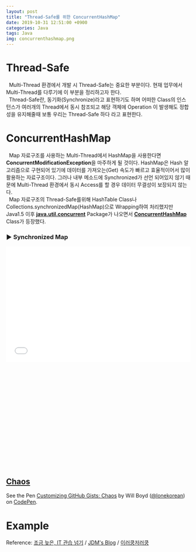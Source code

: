 ```yaml
---
layout: post
title: "Thread-Safe를 위한 ConcurrentHashMap"
date: 2019-10-31 12:51:00 +0900
categories: Java
tags: Java
img: concurrenthashmap.png 
---
```


# Thread-Safe
&nbsp; Multi-Thread 환경에서 개발 시 Thread-Safe는 중요한 부분이다. 현재 업무에서 Multi-Thread를 다루기에 이 부분을 정리하고자 한다.<br>
&nbsp; Thread-Safe란, 동기화(Synchronize)라고 표현하기도 하며 어떠한 Class의 인스턴스가 여러개의 Thread에서 동시 참조되고 해당 객체에 Operation 이 발생해도 정합성을 유지해줄때 보통 우리는 Thread-Safe 하다 라고 표현한다.

# ConcurrentHashMap
&nbsp; Map 자료구조를 사용하는 Multi-Thread에서 HashMap을 사용한다면  **ConcurrentModificationException**을 마주하게 될 것이다. HashMap은 Hash 알고리즘으로 구현되어 있기에 데이터를 가져오는(Get) 속도가 빠르고 효율적이어서 많이 활용하는 자료구조이다. 그러나 내부 메소드에 Synchronized가 선언 되어있지 않기 때문에  Multi-Thread 환경에서 동시 Access를 할 경우 데이터 무결성이 보장되지 않는다.<br> 
&nbsp; Map 자료구조의 Thread-Safe를위해  HashTable Class나 Collections.synchronizedMap(HashMap)으로 Wrapping하여 처리했지만 Java1.5 이후 **[java.util.concurrent](https://docs.oracle.com/javase/8/docs/api/index.html?java/util/concurrent/package-summary.html)** Package가 나오면서 **[ConcurrentHashMap](https://docs.oracle.com/javase/8/docs/api/java/util/concurrent/ConcurrentHashMap.html)** Class가 등장했다.

### ▶ Synchronized Map
<!-- <script src="https://gist.github.com/hboseong/a8b642ae38fde033e109880b620c19dd.js"></script> -->

<div class="">
    <iframe src="./_codes/2019-10-31-Java-ConcurrentHashMap/Synchronized-Map.html" height="315" width="100%" allowfullscreen="" frameborder="0">
    </iframe>
</div>

<div class="iframely-embed">
	<div class="iframely-responsive" style="padding-bottom: 56.2493%;">
		<a href="https://gist.github.com/hboseong/a8b642ae38fde033e109880b620c19dd" data-iframely-url="//cdn.iframe.ly/bbI0"></a>
	</div>
</div>
<script async src="//cdn.iframe.ly/embed.js" charset="utf-8"></script>

<section>
<h2><a href="https://github.com/lonekorean/gist-syntax-themes/blob/master/stylesheets/chaos.css">Chaos</a></h2>

<p data-height="518" data-theme-id="0" data-slug-hash="xqwMRe" data-default-tab="result" data-user="lonekorean" data-embed-version="2" data-pen-title="Customizing GitHub Gists: Chaos" class="codepen">See the Pen <a href="http://codepen.io/lonekorean/pen/xqwMRe/">Customizing GitHub Gists: Chaos</a> by Will Boyd (<a href="http://codepen.io/lonekorean">@lonekorean</a>) on <a href="http://codepen.io">CodePen</a>.</p>
<script async src="https://production-assets.codepen.io/assets/embed/ei.js"></script>
</section> 

<!-- <section>
<h2><a href="https://github.com/lonekorean/gist-syntax-themes/blob/master/stylesheets/chaos.css">Chaos</a></h2>
<p data-height="518" data-theme-id="0" data-slug-hash="xqwMRe" data-default-tab="result" data-user="lonekorean" data-embed-version="2" data-pen-title="Customizing GitHub Gists: Chaos" class="codepen">See the Pen <a href="http://codepen.io/lonekorean/pen/xqwMRe/">Customizing GitHub Gists: Chaos</a> by test (<a href="http://codepen.io/lonekorean">@lonekorean</a>) on <a href="http://codepen.io">CodePen</a>.</p>
<script async src="https://production-assets.codepen.io/assets/embed/ei.js"></script>
</section> -->

# Example
<!-- <script src="https://gist.github.com/hboseong/14f7949dff1f36761dd66db9d6a922a6.js"></script> -->

Reference: [조금 늦은, IT 관습 넘기](http://blog.breakingthat.com/2019/04/04/java-collection-map-concurrenthashmap) / [JDM's Blog](https://jdm.kr/blog/197)  / [이러쿵저러쿵](https://ooz.co.kr/71)
